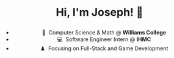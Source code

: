 <h1 align="center"><b>Hi, I'm Joseph! 👋

</b></h1>

<ul align="center">
  <li>📖&nbsp; Computer Science & Math @ <b>Williams College</b></li>
  <li>💻&nbsp; Software Engineer Intern @ <b>IHMC</b></li>
  <li>♟️&nbsp; Focusing on Full-Stack and Game Development</li>
</ul>

